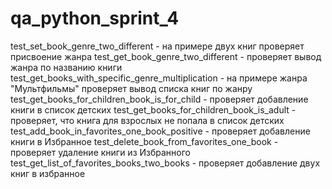 # qa_python_sprint_4
test_set_book_genre_two_different - на примере двух книг проверяет присвоение жанра
test_get_book_genre_two_different - проверяет вывод жанра по названию книги
test_get_books_with_specific_genre_multiplication - на примере жанра "Мультфильмы" проверяет вывод списка книг по жанру
test_get_books_for_children_book_is_for_child - проверяет добавление книги в список детских
test_get_books_for_children_book_is_adult - проверяет, что книга для взрослых не попала в список детских
test_add_book_in_favorites_one_book_positive - проверяет добавление книги в Избранное
test_delete_book_from_favorites_one_book - проверяет удаление книги из Избранного
test_get_list_of_favorites_books_two_books - проверяет добавление двух книг в избранное
